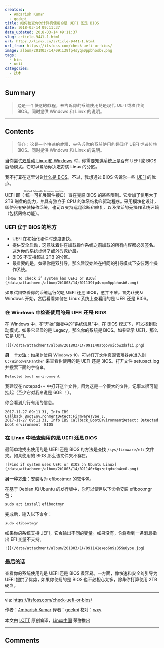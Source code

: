 ```yaml
---
creators:
  - Ambarish Kumar
  - geekpi
title: 如何检查你的计算机使用的是 UEFI 还是 BIOS
date: 2018-03-14 09:11:37
date_updated: 2018-03-14 09:11:37
slug: article-9441-1.html
url: https://linux.cn/article-9441-1.html
url_from: https://itsfoss.com/check-uefi-or-bios/
image: album/201803/14/091139fp4syqm0ppbhosb6.png
tags:
  - bios
  - uefi
categories:
  - 技术
---
```


## Summary

> 这是一个快速的教程，来告诉你的系统使用的是现代 UEFI 或者传统 BIOS。同时提供 Windows 和 Linux 的说明。

***

<!-- more -->

## Contents

> 
> 简介：这是一个快速的教程，来告诉你的系统使用的是现代 UEFI 或者传统 BIOS。同时提供 Windows 和 Linux 的说明。
> 
> 
> 

当你尝试[双启动 Linux 和 Windows](https://itsfoss.com/guide-install-linux-mint-16-dual-boot-windows/) 时，你需要知道系统上是否有 UEFI 或 BIOS 启动模式。它可以帮助你决定安装 Linux 的分区。

我不打算在这里讨论[什么是 BIOS](https://www.lifewire.com/bios-basic-input-output-system-2625820)。不过，我想通过 BIOS 告诉你一些 [UEFI](https://www.howtogeek.com/56958/htg-explains-how-uefi-will-replace-the-bios/) 的优点。

UEFI 即（<ruby> 统一可扩展固件接口 <rt>  Unified Extensible Firmware Interface </rt></ruby>）旨在克服 BIOS 的某些限制。它增加了使用大于 2TB 磁盘的能力，并具有独立于 CPU 的体系结构和驱动程序。采用模块化设计，即使没有安装操作系统，也可以支持远程诊断和修复，以及灵活的无操作系统环境（包括网络功能）。

### UEFI 优于 BIOS 的地方

* UEFI 在初始化硬件时速度更快。
* 提供安全启动，这意味着你在加载操作系统之前加载的所有内容都必须签名。这为你的系统提供了额外的保护层。
* BIOS 不支持超过 2TB 的分区。
* 最重要的是，如果你是双引导，那么建议始终在相同的引导模式下安装两个操作系统。

`![How to check if system has UEFI or BIOS](/data/attachment/album/201803/14/091139fp4syqm0ppbhosb6.png)`

如果试图查看你的系统运行的是 UEFI 还是 BIOS，这并不难。首先让我从 Windows 开始，然后看看如何在 Linux 系统上查看用的是 UEFI 还是 BIOS。

### 在 Windows 中检查使用的是 UEFI 还是 BIOS

在 Windows 中，在“开始”面板中的“系统信息”中，在 BIOS 模式下，可以找到启动模式。如果它显示的是 Legacy，那么你的系统是 BIOS。如果显示 UEFI，那么它是 UEFI。

`![](/data/attachment/album/201803/14/091140atqovoicbwzdaf1i.png)`

**另一个方法**：如果你使用 Windows 10，可以打开文件资源管理器并进入到 `C:\Windows\Panther` 来查看你使用的是 UEFI 还是 BIOS。打开文件 setupact.log 并搜索下面的字符串。

```shell
Detected boot environment
```

我建议在 notepad++ 中打开这个文件，因为这是一个很大的文件，记事本很可能挂起（至少它对我来说是 6GB ！）。

你会看到几行有用的信息。

```shell
2017-11-27 09:11:31, Info IBS Callback_BootEnvironmentDetect:FirmwareType 1.
2017-11-27 09:11:31, Info IBS Callback_BootEnvironmentDetect: Detected boot environment: BIOS
```

### 在 Linux 中检查使用的是 UEFI 还是 BIOS

最简单地找出使用的是 UEFI 还是 BIOS 的方法是查找 `/sys/firmware/efi` 文件夹。如果使用的 BIOS 那么该文件夹不存在。

`![Find if system uses UEFI or BIOS on Ubuntu Linux](/data/attachment/album/201803/14/091140r6gxzetqdxdo4ex0.png)`

**另一种方法**：安装名为 efibootmgr 的软件包。

在基于 Debian 和 Ubuntu 的发行版中，你可以使用以下命令安装 efibootmgr 包：

```shell
sudo apt install efibootmgr
```

完成后，输入以下命令：

```shell
sudo efibootmgr
```

如果你的系统支持 UEFI，它会输出不同的变量。如果没有，你将看到一条消息指出 EFI 变量不支持。

`![](/data/attachment/album/201803/14/091141eseo6n9z859e8yoe.jpg)`

### 最后的话

查看你的系统使用的是 UEFI 还是 BIOS 很容易。一方面，像快速和安全的引导为 UEFI 提供了优势，如果你使用的是 BIOS 也不必担心太多，除非你打算使用 2TB 硬盘。

---

via: <https://itsfoss.com/check-uefi-or-bios/>

作者：[Ambarish Kumar](https://itsfoss.com/author/ambarish/) 译者：[geekpi](https://github.com/geekpi) 校对：[wxy](https://github.com/wxy)

本文由 [LCTT](https://github.com/LCTT/TranslateProject) 原创编译，[Linux中国](https://linux.cn/) 荣誉推出

***

## Comments
